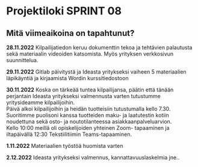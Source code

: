 # Projektiloki SPRINT 08

## Mitä viimeaikoina on tapahtunut? 

**28.11.2022** Kilpailijatiedon keruu dokumenttin tekoa ja tehtävien palautusta sekä materiaalin videoiden katsomista. Myös yrityksen verkkosivun suunnittelua.   

**29.11.2022** Gitlab päivitystä ja Ideasta yritykseksi vaiheen 5 materiaalien läpikäyntiä ja kirjaamista Wordin kurssitiedostoon   

**30.11.2022** Koska on tärkeää tuntea kilpailijansa, päätin että tänään perjantain Ideasta yritykseksi valmennusta varten tutustumme yritysideamme kilpailijoihin.   
Päivä alkoi kilpailijoihin ja heidän tuotteisiin tutustumalla kello 7.30. Suoritimme puolisoni kanssa tuotteiden maku- ja laatutestin kotiin noudettuna sekä osto- ja noutotilanteessa asiakkaanpalveluarvion.   
Kello 10:00 meillä oli opiskelijoiden yhteinen Zoom- tapaaminen ja iltapäivällä 12:30 Tekstiilitiimin Teams-tapaaminen.

**1.11.2022**   Materiaalien työstöä huomista varten

**2.12.2022** Ideasta yritykseksi valmennus, kannattavuuslaskelmia jne..
